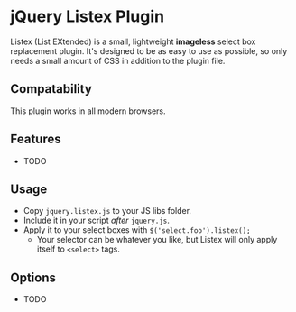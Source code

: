 # jQuery Listex Plugin

Listex (List EXtended) is a small, lightweight **imageless** select box replacement plugin. It's designed to be as easy to use as possible, so only needs a small amount of CSS in addition to the plugin file.

## Compatability

This plugin works in all modern browsers.

## Features

- TODO

## Usage

- Copy `jquery.listex.js` to your JS libs folder.
- Include it in your script _after_ `jquery.js`.
- Apply it to your select boxes with `$('select.foo').listex();`
	- Your selector can be whatever you like, but Listex will only apply itself to `<select>` tags.

## Options

- TODO